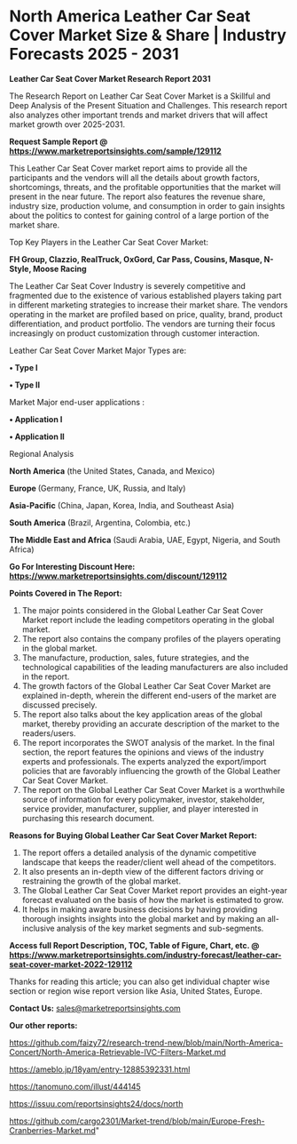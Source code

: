 # North America Leather Car Seat Cover Market Size & Share | Industry Forecasts 2025 - 2031

<strong>Leather Car Seat Cover Market Research Report 2031</strong>

The Research Report on Leather Car Seat Cover Market is a Skillful and Deep Analysis of the Present Situation and Challenges. This research report also analyzes other important trends and market drivers that will affect market growth over 2025-2031.

<strong>Request Sample Report @ <a href=https://www.marketreportsinsights.com/sample/129112>https://www.marketreportsinsights.com/sample/129112</a></strong>

This Leather Car Seat Cover market report aims to provide all the participants and the vendors will all the details about growth factors, shortcomings, threats, and the profitable opportunities that the market will present in the near future. The report also features the revenue share, industry size, production volume, and consumption in order to gain insights about the politics to contest for gaining control of a large portion of the market share.

Top Key Players in the Leather Car Seat Cover Market:

<strong>FH Group, Clazzio, RealTruck, OxGord, Car Pass, Cousins, Masque, N-Style, Moose Racing</strong>

The Leather Car Seat Cover Industry is severely competitive and fragmented due to the existence of various established players taking part in different marketing strategies to increase their market share. The vendors operating in the market are profiled based on price, quality, brand, product differentiation, and product portfolio. The vendors are turning their focus increasingly on product customization through customer interaction.

Leather Car Seat Cover Market Major Types are:

<strong>• Type I

• Type II</strong>

Market Major end-user applications :

<strong>• Application I

• Application II</strong>

Regional Analysis

</u><strong><b>North America</b></strong> (the United States, Canada, and Mexico)

<strong><b>Europe </b></strong>(Germany, France, UK, Russia, and Italy)

<strong><b>Asia-Pacific</b></strong> (China, Japan, Korea, India, and Southeast Asia)

<strong><b>South America</b></strong> (Brazil, Argentina, Colombia, etc.)

<strong><b>The Middle East and Africa</b></strong> (Saudi Arabia, UAE, Egypt, Nigeria, and South Africa)

<strong>Go For Interesting Discount Here: <a href=https://www.marketreportsinsights.com/discount/129112>https://www.marketreportsinsights.com/discount/129112</a></strong>

<strong>Points Covered in The Report:</strong>
<ol>
  <li>The major points considered in the Global Leather Car Seat Cover Market report include the leading competitors operating in the global market.</li>
  <li>The report also contains the company profiles of the players operating in the global market.</li>
  <li>The manufacture, production, sales, future strategies, and the technological capabilities of the leading manufacturers are also included in the report.</li>
  <li>The growth factors of the Global Leather Car Seat Cover Market are explained in-depth, wherein the different end-users of the market are discussed precisely.</li>
  <li>The report also talks about the key application areas of the global market, thereby providing an accurate description of the market to the readers/users.</li>
  <li>The report incorporates the SWOT analysis of the market. In the final section, the report features the opinions and views of the industry experts and professionals. The experts analyzed the export/import policies that are favorably influencing the growth of the Global Leather Car Seat Cover Market.</li>
  <li>The report on the Global Leather Car Seat Cover Market is a worthwhile source of information for every policymaker, investor, stakeholder, service provider, manufacturer, supplier, and player interested in purchasing this research document.</li>
</ol>
<strong>Reasons for Buying Global Leather Car Seat Cover Market Report:</strong>

<ol>
  <li>The report offers a detailed analysis of the dynamic competitive landscape that keeps the reader/client well ahead of the competitors.</li>
  <li>It also presents an in-depth view of the different factors driving or restraining the growth of the global market.</li>
  <li>The Global Leather Car Seat Cover Market report provides an eight-year forecast evaluated on the basis of how the market is estimated to grow.</li>
  <li>It helps in making aware business decisions by having providing thorough insights insights into the global market and by making an all-inclusive analysis of the key market segments and sub-segments.</li>
</ol>
<strong>Access full Report Description, TOC, Table of Figure, Chart, etc. @ <a href=https://www.marketreportsinsights.com/industry-forecast/leather-car-seat-cover-market-2022-129112>https://www.marketreportsinsights.com/industry-forecast/leather-car-seat-cover-market-2022-129112</a></strong>


Thanks for reading this article; you can also get individual chapter wise section or region wise report version like Asia, United States, Europe.

<strong>Contact Us:</strong>
sales@marketreportsinsights.com

<strong>Our other reports:</strong>

<a href=https://github.com/faizy72/research-trend-new/blob/main/North-America-Concert/North-America-Retrievable-IVC-Filters-Market.md>https://github.com/faizy72/research-trend-new/blob/main/North-America-Concert/North-America-Retrievable-IVC-Filters-Market.md</a>

<a href=https://ameblo.jp/18yam/entry-12885392331.html>https://ameblo.jp/18yam/entry-12885392331.html</a>

<a href=https://tanomuno.com/illust/444145>https://tanomuno.com/illust/444145</a>

<a href=https://issuu.com/reportsinsights24/docs/north>https://issuu.com/reportsinsights24/docs/north</a>

<a href=https://github.com/cargo2301/Market-trend/blob/main/Europe-Fresh-Cranberries-Market.md>https://github.com/cargo2301/Market-trend/blob/main/Europe-Fresh-Cranberries-Market.md</a>"
